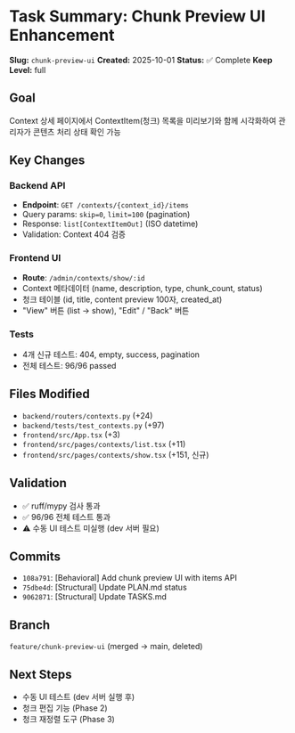 # Task Summary: Chunk Preview UI Enhancement

**Slug:** `chunk-preview-ui`
**Created:** 2025-10-01
**Status:** ✅ Complete
**Keep Level:** full

## Goal

Context 상세 페이지에서 ContextItem(청크) 목록을 미리보기와 함께 시각화하여 관리자가 콘텐츠 처리 상태 확인 가능

## Key Changes

### Backend API
- **Endpoint**: `GET /contexts/{context_id}/items`
- Query params: `skip=0`, `limit=100` (pagination)
- Response: `list[ContextItemOut]` (ISO datetime)
- Validation: Context 404 검증

### Frontend UI
- **Route**: `/admin/contexts/show/:id`
- Context 메타데이터 (name, description, type, chunk_count, status)
- 청크 테이블 (id, title, content preview 100자, created_at)
- "View" 버튼 (list → show), "Edit" / "Back" 버튼

### Tests
- 4개 신규 테스트: 404, empty, success, pagination
- 전체 테스트: 96/96 passed

## Files Modified

- `backend/routers/contexts.py` (+24)
- `backend/tests/test_contexts.py` (+97)
- `frontend/src/App.tsx` (+3)
- `frontend/src/pages/contexts/list.tsx` (+11)
- `frontend/src/pages/contexts/show.tsx` (+151, 신규)

## Validation

- ✅ ruff/mypy 검사 통과
- ✅ 96/96 전체 테스트 통과
- ⚠️ 수동 UI 테스트 미실행 (dev 서버 필요)

## Commits

- `108a791`: [Behavioral] Add chunk preview UI with items API
- `75dbe4d`: [Structural] Update PLAN.md status
- `9062871`: [Structural] Update TASKS.md

## Branch

`feature/chunk-preview-ui` (merged → main, deleted)

## Next Steps

- 수동 UI 테스트 (dev 서버 실행 후)
- 청크 편집 기능 (Phase 2)
- 청크 재정렬 도구 (Phase 3)

